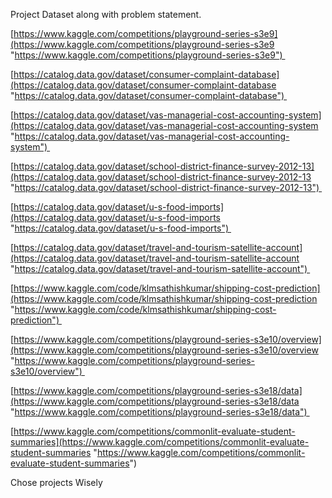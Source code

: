 Project Dataset along with problem statement.   
  
[https://www.kaggle.com/competitions/playground-series-s3e9](https://www.kaggle.com/competitions/playground-series-s3e9 "https://www.kaggle.com/competitions/playground-series-s3e9")   
  
[https://catalog.data.gov/dataset/consumer-complaint-database](https://catalog.data.gov/dataset/consumer-complaint-database "https://catalog.data.gov/dataset/consumer-complaint-database")   
  
[https://catalog.data.gov/dataset/vas-managerial-cost-accounting-system](https://catalog.data.gov/dataset/vas-managerial-cost-accounting-system "https://catalog.data.gov/dataset/vas-managerial-cost-accounting-system")   
  
[https://catalog.data.gov/dataset/school-district-finance-survey-2012-13](https://catalog.data.gov/dataset/school-district-finance-survey-2012-13 "https://catalog.data.gov/dataset/school-district-finance-survey-2012-13")   
  
[https://catalog.data.gov/dataset/u-s-food-imports](https://catalog.data.gov/dataset/u-s-food-imports "https://catalog.data.gov/dataset/u-s-food-imports")   
  
[https://catalog.data.gov/dataset/travel-and-tourism-satellite-account](https://catalog.data.gov/dataset/travel-and-tourism-satellite-account "https://catalog.data.gov/dataset/travel-and-tourism-satellite-account")   
  
[https://www.kaggle.com/code/klmsathishkumar/shipping-cost-prediction](https://www.kaggle.com/code/klmsathishkumar/shipping-cost-prediction "https://www.kaggle.com/code/klmsathishkumar/shipping-cost-prediction")   
  
[https://www.kaggle.com/competitions/playground-series-s3e10/overview](https://www.kaggle.com/competitions/playground-series-s3e10/overview "https://www.kaggle.com/competitions/playground-series-s3e10/overview")   
  
[https://www.kaggle.com/competitions/playground-series-s3e18/data](https://www.kaggle.com/competitions/playground-series-s3e18/data "https://www.kaggle.com/competitions/playground-series-s3e18/data")   
  
[https://www.kaggle.com/competitions/commonlit-evaluate-student-summaries](https://www.kaggle.com/competitions/commonlit-evaluate-student-summaries "https://www.kaggle.com/competitions/commonlit-evaluate-student-summaries")

Chose projects Wisely
